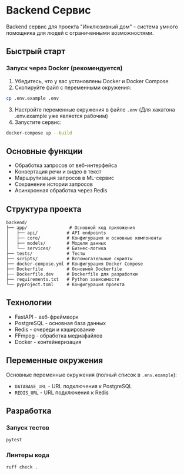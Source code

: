 # Backend Сервис

Backend сервис для проекта "Инклюзивный дом" - система умного помощника для людей с ограниченными возможностями.

## Быстрый старт

### Запуск через Docker (рекомендуется)

1. Убедитесь, что у вас установлены Docker и Docker Compose
2. Скопируйте файл с переменными окружения:
```bash
cp .env.example .env
```
3. Настройте переменные окружения в файле `.env` (Для хакатона .env.example уже является рабочим)
4. Запустите сервис:
```bash
docker-compose up --build
```

## Основные функции

- Обработка запросов от веб-интерфейса
- Конвертация речи и видео в текст
- Маршрутизация запросов в ML-сервис
- Сохранение истории запросов
- Асинхронная обработка через Redis

## Структура проекта

```
backend/
├── app/                # Основной код приложения
│   ├── api/           # API endpoints
│   ├── core/          # Конфигурация и основные компоненты
│   ├── models/        # Модели данных
│   └── services/      # Бизнес-логика
├── tests/             # Тесты
├── scripts/           # Вспомогательные скрипты
├── docker-compose.yml # Конфигурация Docker Compose
├── Dockerfile         # Основной Dockerfile
├── Dockerfile.dev     # Dockerfile для разработки
├── requirements.txt   # Python зависимости
└── pyproject.toml     # Конфигурация проекта
```

## Технологии

- FastAPI - веб-фреймворк
- PostgreSQL - основная база данных
- Redis - очереди и кэширование
- FFmpeg - обработка медиафайлов
- Docker - контейнеризация

## Переменные окружения

Основные переменные окружения (полный список в `.env.example`):

- `DATABASE_URL` - URL подключения к PostgreSQL
- `REDIS_URL` - URL подключения к Redis

## Разработка

### Запуск тестов
```bash
pytest
```

### Линтеры кода
```bash
ruff check .
``` 